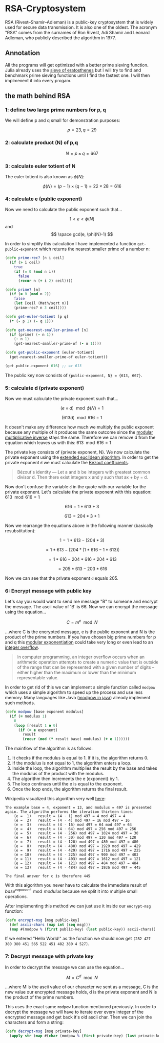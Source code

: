 # RSA-Cryptosystem
RSA (Rivest–Shamir–Adleman) is a public-key cryptosystem that is widely used for secure data transmission. It is also one of the oldest. The acronym "RSA" comes from the surnames of Ron Rivest, Adi Shamir and Leonard Adleman, who publicly described the algorithm in 1977.

## Annotation
All the programs will get optimized with a better prime sieving function. Julia already uses the [sieve of eratosthenes](https://en.wikipedia.org/wiki/Sieve_of_Eratosthenes) but I will try to find and benchmark prime sieving functions until I find the fastest one. I will then implmenent it into every progam.

## the math behind RSA
### 1: define two large prime numbers for p, q
We will define p and q small for demonstration purposes:

$$ p = 23, q = 29 $$

### 2: calculate product (N) of p,q
$$ N = p \times q = 667 $$

### 3: calculate euler totient of N
The euler totient is also known as $\phi(N)$:

$$ \phi(N) = (p-1) \times (q-1) = 22 \times 28 = 616 $$

### 4: calculate e (public exponent)
Now we need to calculate the public exponent such that...

$$ 1 < e < \phi(N) $$ and $$ \space gcd(e, \phi(N)-1) $$

In order to simplify this calculation I have implemented a function `get-public-exponent` which returns the nearest smaller prime of a number n:
```clojure
(defn prime-rec? [n i ceil]
  (if (> i ceil)
    true
    (if (= 0 (mod n i))
      false
      (recur n (+ i 2) ceil))))

(defn prime? [n]
  (if (= 0 (mod n 2))
    false
    (let [ceil (Math/sqrt n)]
    (prime-rec? n 3 ceil))))

(defn get-euler-totient [p q]
  (* (- p 1) (- q 1)))

(defn get-nearest-smaller-prime-of [n]
  (if (prime? (- n 1))
    (- n 1)
    (get-nearest-smaller-prime-of (- n 1))))

(defn get-public-exponent [euler-totient]
  (get-nearest-smaller-prime-of euler-totient))

(get-public-exponent 616) ;; => 613
```
The public key now consists of `{public-exponent, N} = {613, 667}`.

### 5: calculate d (private exponent)
Now we must calculate the private exponent such that...

$$ (e \times d) \mod \phi(N) = 1 $$

$$ (613d) \mod 616 = 1 $$

It doesn't make any difference how much we multiply the public exponent because any multiple of
it produces the same outcome since the [modular multiplicative inverse](https://en.wikipedia.org/wiki/Modular_multiplicative_inverse) stays the same. Therefore we can remove d from the equation which leaves us with this: $613 \mod 616 = 1$

The private key consists of {private exponent, N}. We now calculate the private exponent using the [extended euclidean algorithm](https://en.wikipedia.org/wiki/Extended_Euclidean_algorithm). In order to get the private exponent `d` we must calculate the [Bézout coefficients](https://en.wikipedia.org/wiki/B%C3%A9zout%27s_identity).
> Bézout's identity — Let a and b be integers with greatest common divisor d. Then there exist integers x and y such that ax + by = d.

Now don't confuse the variable `d` in the quote with our variable for the private exponent. Let's calculate the private exponent with this equation: $613 \mod 616 = 1$

$$ 616 = 1 * 613 + 3 $$

$$ 613 = 204 * 3 + 1 $$

Now we rearrange the equations above in the following manner (basically resubstitution):

$$ 1 = 1 * 613 - (204 * 3) $$

$$ = 1 * 613 - (204 * (1 * 616 - 1 * 613)) $$

$$ = 1 * 616 - 204 * 616 + 204 * 613 $$

$$ = 205 * 613 - 203 * 616 $$

Now we can see that the private exponent `d` equals 205.

### 6: Encrypt message with public key
Let's say you would want to send me message "B" to someone and encrypt the message. The ascii value of 'B' is 66. Now we can encrypt the message using the equation...

$$ C = m^e \mod N $$

...where C is the encrypted message, e is the public exponent and N is the product of the prime numbers. If you have chosen big prime numbers for p and q this [modular exponentiation](https://en.wikipedia.org/wiki/Modular_exponentiation) could take very long or even lead to an [integer overflow](https://en.wikipedia.org/wiki/Integer_overflow).
> In computer programming, an integer overflow occurs when an arithmetic operation attempts to create a numeric value that is outside of the range that can be represented with a given number of digits – either higher than the maximum or lower than the minimum representable value.

In order to get rid of this we can implement a simple function called `modpow` which uses a simple algorithm to speed up the process and use less memory. Many languages like Java ([modpow in java](https://docs.oracle.com/en/java/javase/19/docs/api/java.base/java/math/BigInteger.html#modPow(java.math.BigInteger,java.math.BigInteger))) already implement such methods.
```clojure
(defn modpow [base exponent modulus]
  (if (= modulus 1)
    0
    (loop [result 1 e 0]
      (if (= e exponent)
        result
        (recur (mod (* result base) modulus) (+ e 1))))))
```
The mainflow of the algorithm is as follows:
1. It checks if the modulus is equal to 1. If it is, the algorithm returns 0.
2. If the modulus is not equal to 1, the algorithm enters a loop.
3. Inside the loop, the algorithm multiplies the result by the base and takes the modulus of the product with the modulus.
4. The algorithm then increments the e (exponent) by 1.
5. The loop continues until the e is equal to the exponent.
6. Once the loop ends, the algorithm returns the final result.

Wikipedia visualized this algorithm very well [here](https://en.wikipedia.org/wiki/Modular_exponentiation):
```
The example base = 4, exponent = 13, and modulus = 497 is presented again. The algorithm performs the iteration thirteen times:
    (e =  1)   result = (4 ⋅ 1) mod 497 = 4 mod 497 = 4
    (e =  2)   result = (4 ⋅ 4) mod 497 = 16 mod 497 = 16
    (e =  3)   result = (4 ⋅ 16) mod 497 = 64 mod 497 = 64
    (e =  4)   result = (4 ⋅ 64) mod 497 = 256 mod 497 = 256
    (e =  5)   result = (4 ⋅ 256) mod 497 = 1024 mod 497 = 30
    (e =  6)   result = (4 ⋅ 30) mod 497 = 120 mod 497 = 120
    (e =  7)   result = (4 ⋅ 120) mod 497 = 480 mod 497 = 480
    (e =  8)   result = (4 ⋅ 480) mod 497 = 1920 mod 497 = 429
    (e =  9)   result = (4 ⋅ 429) mod 497 = 1716 mod 497 = 225
    (e = 10)   result = (4 ⋅ 225) mod 497 = 900 mod 497 = 403
    (e = 11)   result = (4 ⋅ 403) mod 497 = 1612 mod 497 = 121
    (e = 12)   result = (4 ⋅ 121) mod 497 = 484 mod 497 = 484
    (e = 13)   result = (4 ⋅ 484) mod 497 = 1936 mod 497 = 445

The final answer for c is therefore 445
```
With this algorithm you never have to calculate the immediate result of $base^{exponent} \mod modulus$ because we split it into multiple small operations.

After implementing this method we can just use it inside our `encrypt-msg` function:
```clojure
(defn encrypt-msg [msg public-key]
  (def ascii-chars (map int (seq msg)))
  (map #(modpow % (first public-key) (last public-key)) ascii-chars))
```
If we entered "Hello World!" as the function we should now get `(282 427 380 380 451 565 522 451 482 380 4 527)`.

### 7: Decrypt message with private key
In order to decrypt the message we can use the equation...

$$ M = C^d \mod N $$

...where M is the ascii value of our character we sent as a message, C is the new value our encrypted message holds, d is the private exponent and N is the product of the prime numbers.

This uses the exact same `modpow` function mentioned previously. In order to decrypt the message we will have to iterate over every integer of the encrypted message and get back it's old ascii char. Then we can join the characters and form a string:
```clojure
(defn decrypt-msg [msg private-key]
  (apply str (map #(char (modpow % (first private-key) (last private-key))) msg)))
```
